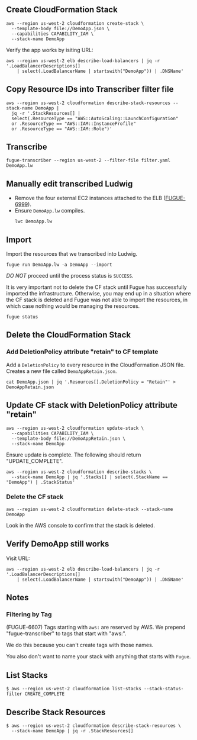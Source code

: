 ## Create CloudFormation Stack

```
aws --region us-west-2 cloudformation create-stack \
  --template-body file://DemoApp.json \
  --capabilities CAPABILITY_IAM \
  --stack-name DemoApp
```

Verify the app works by isiting URL:

```
aws --region us-west-2 elb describe-load-balancers | jq -r '.LoadBalancerDescriptions[]
    | select(.LoadBalancerName | startswith("DemoApp")) | .DNSName'
```

## Copy Resource IDs into Transcriber filter file

```
aws --region us-west-2 cloudformation describe-stack-resources --stack-name DemoApp |
  jq -r '.StackResources[] |
  select(.ResourceType == "AWS::AutoScaling::LaunchConfiguration"
  or .ResourceType == "AWS::IAM::InstanceProfile"
  or .ResourceType == "AWS::IAM::Role")'
```

## Transcribe

```
fugue-transcriber --region us-west-2 --filter-file filter.yaml DemoApp.lw
```

## Manually edit transcribed Ludwig

- Remove the four external EC2 instances attached to the ELB ([FUGUE-6999][0]).
- Ensure `DemoApp.lw` compiles.
     ```
     lwc DemoApp.lw
     ```

## Import

Import the resources that we transcribed into Ludwig.

```
fugue run DemoApp.lw -a DemoApp --import
```

*DO NOT* proceed until the process status is `SUCCESS`.

It is very important not to delete the CF stack until Fugue has successfully imported the
infrastructure. Otherwise, you may end up in a situation where the CF stack is deleted and Fugue was not able
to import the resources, in which case nothing would be managing the resources.

```
fugue status
```

## Delete the CloudFormation Stack

### Add DeletionPolicy attribute "retain" to CF template

Add a `DeletionPolicy` to every resource in the CloudFormation JSON file. Creates a new file called
`DemoAppRetain.json`.

```
cat DemoApp.json | jq '.Resources[].DeletionPolicy = "Retain"' > DemoAppRetain.json
```

## Update CF stack with DeletionPolicy attribute "retain"

```
aws --region us-west-2 cloudformation update-stack \
  --capabilities CAPABILITY_IAM \
  --template-body file://DemoAppRetain.json \
  --stack-name DemoApp
```

Ensure update is complete. The following should return "UPDATE_COMPLETE".

```
aws --region us-west-2 cloudformation describe-stacks \
  --stack-name DemoApp | jq '.Stacks[] | select(.StackName == "DemoApp") | .StackStatus'
```

### Delete the CF stack

```
aws --region us-west-2 cloudformation delete-stack --stack-name DemoApp
```

Look in the AWS console to confirm that the stack is deleted.

## Verify DemoApp still works

Visit URL:

```
aws --region us-west-2 elb describe-load-balancers | jq -r '.LoadBalancerDescriptions[]
    | select(.LoadBalancerName | startswith("DemoApp")) | .DNSName'
```

## Notes

### Filtering by Tag

(FUGUE-6607) Tags starting with `aws:` are reserved by AWS. We prepend "fugue-transcriber" to tags that start
with "aws:".

We do this because you can't create tags with those names.

You also don't want to name your stack with anything that starts with `Fugue`.

## List Stacks

```
$ aws --region us-west-2 cloudformation list-stacks --stack-status-filter CREATE_COMPLETE
```

## Describe Stack Resources
```
$ aws --region us-west-2 cloudformation describe-stack-resources \
  --stack-name DemoApp | jq -r .StackResources[]
```


[0]: https://luminal.atlassian.net/browse/FUGUE-6999
